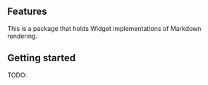 ## Features

This is a package that holds Widget implementations of Markdown rendering.

## Getting started

TODO: